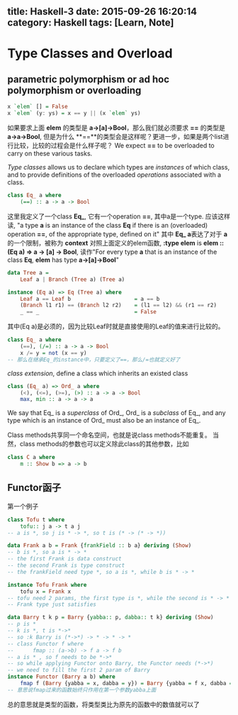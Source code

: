 title: Haskell-3
date: 2015-09-26 16:20:14
category: Haskell
tags: [Learn, Note]
---
# Type Classes and Overload
## parametric polymorphism or ad hoc polymorphism or overloading
``` haskell
x `elem` [] = False
x `elem` (y: ys) = x == y || (x `elem` ys)
```
如果要求上面 **elem** 的类型是 **a->[a]->Bool**，那么我们就必须要求 **==** 的类型是 **a->a->Bool**, 但是为什么 **==**的类型会是这样呢？更进一步，如果是两个list进行比较，比较的过程会是什么样子呢？
We expect **==** to be overloaded to carry on these various tasks.

*Type classes* allows us to declare which types are *instances* of which class, and to provide definitions of the overloaded *operations* associated with a class.
``` haskell
class Eq_ a where
    (==) :: a -> a -> Bool
```
这里我定义了一个class **Eq_**, 它有一个operation **==**, 其中a是一个type. 应该这样读, "a type **a** is an instance of the class **Eq** if there is an (overloaded) operation **==**, of the appropriate type, defined on it"
其中 **Eq_ a**表达了对于 **a**的一个限制，被称为 **context**
对照上面定义的elem函数, **:type elem** is **elem :: (Eq a) => a -> [a] -> Bool**, 读作"For every type **a** that is an instance of the class **Eq**, **elem** has type **a->[a]->Bool**"
``` haskell
data Tree a = 
    Leaf a | Branch (Tree a) (Tree a)

instance (Eq a) => Eq (Tree a) where
    Leaf a == Leaf b                    = a == b
    (Branch l1 r1) == (Branch l2 r2)    = (l1 == l2) && (r1 == r2)
    _ == _                              = False  
```
其中(Eq a)是必须的，因为比较Leaf时就是直接使用的Leaf的值来进行比较的。

``` haskell
class Eq_ a where
    (==), (/=) :: a -> a -> Bool
    x /= y = not (x == y)
-- 那么在继承Eq_的instance中，只要定义了==，那么/=也就定义好了
```

*class extension*, define a class which inherits an existed class
``` haskell
class (Eq_ a) => Ord_ a where
    (<), (<=), (>=), (>) :: a -> a -> Bool
    max, min :: a -> a -> a
```
We say that Eq_ is a *superclass* of Ord_, Ord_ is a *subclass* of Eq_, and any type which is an instance of Ord_ must also be an instance of Eq_.

Class methods共享同一个命名空间，也就是说class methods不能重复。
当然，class methods的参数也可以定义除此class的其他参数，比如
``` haskell
class C a where 
    m :: Show b => a -> b
```

## Functor函子
第一个例子
``` haskell
class Tofu t where
    tofu:: j a -> t a j
-- a is *, so j is * -> *, so t is (* -> (* -> *))

data Frank a b = Frank {frankField :: b a} deriving (Show)
-- b is *, so a is * -> *
-- the first Frank is data construct 
-- the second Frank is type construct
-- the frankField need type *, so a is *, while b is * -> *

instance Tofu Frank where
    tofu x = Frank x
-- tofu need 2 params, the first type is *, while the second is * -> *
-- Frank type just satisfies

data Barry t k p = Barry {yabba:: p, dabba:: t k} deriving (Show)
-- p is *
-- k is *, t is *->*
-- so :k Barry is (*->*) -> * -> * -> *
-- class Functor f where
--      fmap :: (a->b) -> f a -> f b
-- a is * , so f needs to be *->*
-- so while applying Functor onto Barry, the Functor needs (*->*)
-- we need to fill the first 2 param of Barry
instance Functor (Barry a b) where
    fmap f (Barry {yabba = x, dabba = y}) = Barry {yabba = f x, dabba = y}
-- 意思说fmap过来的函数始终只作用在第一个参数yabba上面
```
总的意思就是类型的函数，将类型类比为原先的函数中的数值就可以了
